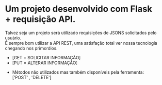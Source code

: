 # Um projeto desenvolvido com Flask + requisição API.
 
 Talvez seja um projeto será utilizado requisições de JSONS solicitados pelo usuário.<br>
 É sempre bom utilizar a API REST, uma satisfação total ver nossa tecnologia chegando nos primordios. <br>

* [GET = SOLICITAR INFORMAÇÃO]
* [PUT = ALTERAR INFORMAÇÃO]

- Métodos não utilizados mas também disponíveis pela ferramenta: ['POST' , 'DELETE']

